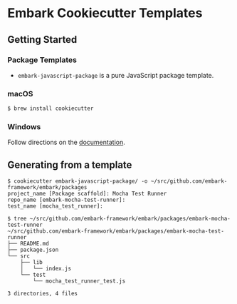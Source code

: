 # Embark Cookiecutter Templates

## Getting Started

### Package Templates

* `embark-javascript-package` is a pure JavaScript package template.

### macOS

```sh
$ brew install cookiecutter
```

### Windows

Follow directions on the [documentation](https://cookiecutter.readthedocs.io/en/latest/installation.html#windows).

## Generating from a template

```
$ cookiecutter embark-javascript-package/ -o ~/src/github.com/embark-framework/embark/packages
project_name [Package scaffold]: Mocha Test Runner
repo_name [embark-mocha-test-runner]:
test_name [mocha_test_runner]:

$ tree ~/src/github.com/embark-framework/embark/packages/embark-mocha-test-runner
~/src/github.com/embark-framework/embark/packages/embark-mocha-test-runner
├── README.md
├── package.json
└── src
    ├── lib
    │   └── index.js
    └── test
        └── mocha_test_runner_test.js

3 directories, 4 files
```
